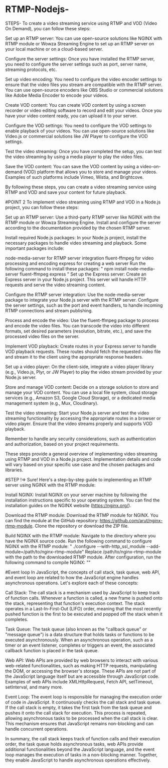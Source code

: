 # RTMP-Nodejs-

STEPS- 
To create a video streaming service using RTMP and VOD (Video On Demand), you can follow these steps:

Set up an RTMP server: You can use open-source solutions like NGINX with RTMP module or Wowza Streaming Engine to set up an RTMP server on your local machine or on a cloud-based server.

Configure the server settings: Once you have installed the RTMP server, you need to configure the server settings such as port, server name, streaming protocols, etc.

Set up video encoding: You need to configure the video encoder settings to ensure that the video files you stream are compatible with the RTMP server. You can use open-source encoders like OBS Studio or commercial solutions like Adobe Media Encoder to encode your videos.

Create VOD content: You can create VOD content by using a screen recorder or video editing software to record and edit your videos. Once you have your video content ready, you can upload it to your server.

Configure the VOD settings: You need to configure the VOD settings to enable playback of your videos. You can use open-source solutions like Video.js or commercial solutions like JW Player to configure the VOD settings.

Test the video streaming: Once you have completed the setup, you can test the video streaming by using a media player to play the video files.

Save the VOD content: You can save the VOD content by using a video-on-demand (VOD) platform that allows you to store and manage your videos. Examples of such platforms include Vimeo, Wistia, and Brightcove.

By following these steps, you can create a video streaming service using RTMP and VOD and save your content for future playback.


#POINT 2
To implement video streaming using RTMP and VOD in a Node.js project, you can follow these steps:

Set up an RTMP server: Use a third-party RTMP server like NGINX with the RTMP module or Wowza Streaming Engine. Install and configure the server according to the documentation provided by the chosen RTMP server.

Install required Node.js packages: In your Node.js project, install the necessary packages to handle video streaming and playback. Some important packages include:

node-media-server for RTMP server integration
fluent-ffmpeg for video processing and encoding
express for creating a web server
Run the following command to install these packages:    " npm install node-media-server fluent-ffmpeg express " 
Set up the Express server: Create an Express server in your Node.js project. This server will handle HTTP requests and serve the video streaming content.

Configure the RTMP server integration: Use the node-media-server package to integrate your Node.js server with the RTMP server. Configure the server settings, such as the port and event handlers, to handle incoming RTMP connections and stream publishing.

Process and encode the video: Use the fluent-ffmpeg package to process and encode the video files. You can transcode the video into different formats, set desired parameters (resolution, bitrate, etc.), and save the processed video files on the server.

Implement VOD playback: Create routes in your Express server to handle VOD playback requests. These routes should fetch the requested video file and stream it to the client using the appropriate response headers.

Set up a video player: On the client-side, integrate a video player library (e.g., Video.js, Plyr, or JW Player) to play the video stream provided by your Node.js server.

Store and manage VOD content: Decide on a storage solution to store and manage your VOD content. You can use a local file system, cloud storage services (e.g., Amazon S3, Google Cloud Storage), or a dedicated media management system (e.g., Mux, Cloudinary).

Test the video streaming: Start your Node.js server and test the video streaming functionality by accessing the appropriate routes in a browser or video player. Ensure that the video streams properly and supports VOD playback.

Remember to handle any security considerations, such as authentication and authorization, based on your project requirements.

These steps provide a general overview of implementing video streaming using RTMP and VOD in a Node.js project. Implementation details and code will vary based on your specific use case and the chosen packages and libraries.





#STEP !=>
Sure! Here's a step-by-step guide to implementing an RTMP server using NGINX with the RTMP module:

Install NGINX: Install NGINX on your server machine by following the installation instructions specific to your operating system. You can find the installation guides on the NGINX website (https://nginx.org/).

Download the RTMP module: Download the RTMP module for NGINX. You can find the module at the GitHub repository: https://github.com/arut/nginx-rtmp-module. Clone the repository or download the ZIP file.

Build NGINX with the RTMP module: 
Navigate to the directory where you have the NGINX source code.
Run the following command to configure NGINX with the RTMP module:  "  ./configure --with-http_ssl_module --add-module=/path/to/nginx-rtmp-module"
Replace /path/to/nginx-rtmp-module with the path to the downloaded RTMP module.
After configuration, run the following command to compile NGINX: ""








#Event loop
In JavaScript, the concepts of call stack, task queue, web API, and event loop are related to how the JavaScript engine handles asynchronous operations. Let's explore each of these concepts:

Call Stack:
The call stack is a mechanism used by JavaScript to keep track of function calls. Whenever a function is called, a new frame is pushed onto the stack, representing that function's execution context. The stack operates in a Last-In-First-Out (LIFO) order, meaning that the most recently pushed function is the first to be executed and popped off the stack when it completes.

Task Queue:
The task queue (also known as the "callback queue" or "message queue") is a data structure that holds tasks or functions to be executed asynchronously. When an asynchronous operation, such as a timer or an event listener, completes or triggers an event, the associated callback function is placed in the task queue.

Web API:
Web APIs are provided by web browsers to interact with various web-related functionalities, such as making HTTP requests, manipulating the DOM, or accessing the browser's storage. These APIs are not part of the JavaScript language itself but are accessible through JavaScript code. Examples of web APIs include XMLHttpRequest, Fetch API, setTimeout, setInterval, and many more.

Event Loop:
The event loop is responsible for managing the execution order of code in JavaScript. It continuously checks the call stack and task queue. If the call stack is empty, it takes the first task from the task queue and pushes it onto the call stack for execution. This process is repeated, allowing asynchronous tasks to be processed when the call stack is clear. This mechanism ensures that JavaScript remains non-blocking and can handle concurrent operations.

In summary, the call stack keeps track of function calls and their execution order, the task queue holds asynchronous tasks, web APIs provide additional functionalities beyond the JavaScript language, and the event loop manages the execution of tasks in a non-blocking manner. Together, they enable JavaScript to handle asynchronous operations effectively.






